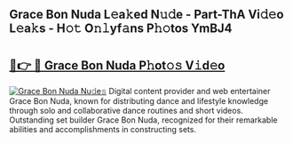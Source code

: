 ## Grace Bon Nuda L𝚎a𝚔ed N𝚞𝚍e - Part-ThA Vi𝚍𝚎o L𝚎a𝚔s - H𝚘𝚝 O𝚗𝚕yf𝚊ns P𝚑𝚘tos YmBJ4

# <h2><a href="http://kf10jwo.oniu.top/?m=Grace+Bon+Nuda">🔗👉 🔴 Grace Bon Nuda P𝚑ot𝚘𝚜 V𝚒d𝚎o</a></h2>

[![Grace Bon Nuda Nu𝚍e𝚜](https://i.imgur.com/0qMVB7G.gif)](http://kf10jwo.oniu.top/?m=Grace+Bon+Nuda)
Digital content provider and web entertainer Grace Bon Nuda, known for distributing dance and lifestyle knowledge through solo and collaborative dance routines and short videos. Outstanding set builder Grace Bon Nuda, recognized for their remarkable abilities and accomplishments in constructing sets.  
